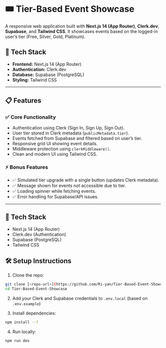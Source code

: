 # 🎟️ Tier-Based Event Showcase

A responsive web application built with **Next.js 14 (App Router)**, **Clerk.dev**, **Supabase**, and **Tailwind CSS**. 
It showcases events based on the logged-in user’s tier (Free, Silver, Gold, Platinum).

## 🚀 Tech Stack

- **Frontend:** Next.js 14 (App Router)
- **Authentication:** Clerk.dev
- **Database:** Supabase (PostgreSQL)
- **Styling:** Tailwind CSS

---

## 📋 Features

### ✅ Core Functionality
- Authentication using Clerk (Sign In, Sign Up, Sign Out).
- User tier stored in Clerk metadata (`publicMetadata.tier`).
- Events fetched from Supabase and filtered based on user’s tier.
- Responsive grid UI showing event details.
- Middleware protection using `clerkMiddleware()`.
- Clean and modern UI using Tailwind CSS.

### ⚡ Bonus Features
- ✅ Simulated tier upgrade with a single button (updates Clerk metadata).
- ✅ Message shown for events not accessible due to tier.
- ✅ Loading spinner while fetching events.
- ✅ Error handling for Supabase/API issues.

---
## 🚀 Tech Stack
- Next.js 14 (App Router)
- Clerk.dev (Authentication)
- Supabase (PostgreSQL)
- Tailwind CSS

## 🛠 Setup Instructions

1. Clone the repo:
```bash
git clone [<repo-url>](https://github.com/Ri-yan/Tier-Based-Event-Showcase.git)
cd Tier-Based-Event-Showcase
```

2. Add your Clerk and Supabase credentials to `.env.local` (based on `.env.example`)

3. Install dependencies:
```bash
npm install --f
```

4. Run locally:
```bash
npm run dev
```


